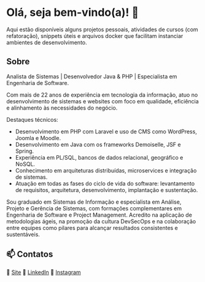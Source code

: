 # Olá, seja bem-vindo(a)! 👋 

Aqui estão disponíveis alguns projetos pessoais, atividades de cursos (com refatoração), snippets úteis e arquivos docker que facilitam instanciar ambientes de desenvolvimento.

## Sobre

Analista de Sistemas | Desenvolvedor Java & PHP | Especialista em Engenharia de Software.

Com mais de 22 anos de experiência em tecnologia da informação, atuo no desenvolvimento de sistemas e websites com foco em qualidade, eficiência e alinhamento às necessidades do negócio.

Destaques técnicos:
- Desenvolvimento em PHP com Laravel e uso de CMS como WordPress, Joomla e Moodle.
- Desenvolvimento em Java com os frameworks Demoiselle, JSF e Spring.
- Experiência em PL/SQL, bancos de dados relacional, geográfico e NoSQL.
- Conhecimento em arquiteturas distribuídas, microservices e integração de sistemas.
- Atuação em todas as fases do ciclo de vida do software: levantamento de requisitos, arquitetura, desenvolvimento, implantação e sustentação.

Sou graduado em Sistemas de Informação e especialista em Análise, Projeto e Gerência de Sistemas, com formações complementares em Engenharia de Software e Project Management. Acredito na aplicação de metodologias ágeis, na promoção da cultura DevSecOps e na colaboração entre equipes como pilares para alcançar resultados consistentes e sustentáveis.


## 📫 Contatos
🔗 [Site](https://eduardobelem.com.br/)
🔗 [LinkedIn](https://www.linkedin.com/in/edumanoel/)
🔗 [Instagram](https://www.instagram.com/eduardobelemteclas/)
